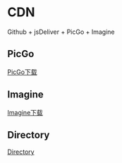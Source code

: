 # CDN

Github + jsDeliver + PicGo + Imagine

## PicGo

[PicGo下载](https://github.com/Molunerfinn/PicGo/releases)

## Imagine

[Imagine下载](https://github.com/meowtec/Imagine/releases)


## Directory

[Directory](./Directory.md)

